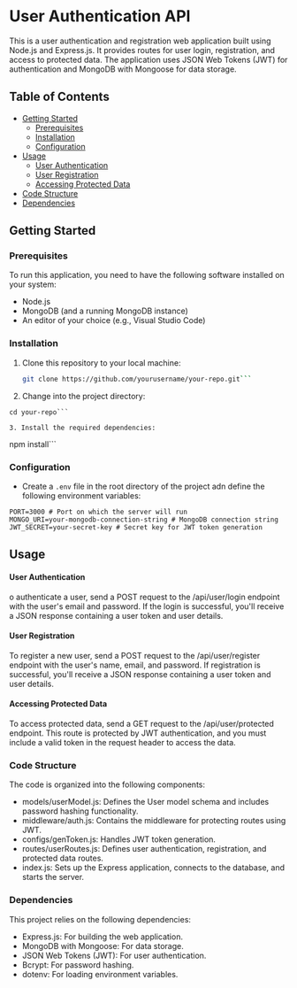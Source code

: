 # User Authentication API

This is a user authentication and registration web application built using Node.js and Express.js. It provides routes for user login, registration, and access to protected data. The application uses JSON Web Tokens (JWT) for authentication and MongoDB with Mongoose for data storage.

## Table of Contents

- [Getting Started](#getting-started)
  - [Prerequisites](#prerequisites)
  - [Installation](#installation)
  - [Configuration](#configuration)
- [Usage](#usage)
  - [User Authentication](#user-authentication)
  - [User Registration](#user-registration)
  - [Accessing Protected Data](#accessing-protected-data)
- [Code Structure](#code-structure)
- [Dependencies](#dependencies)


## Getting Started

### Prerequisites

To run this application, you need to have the following software installed on your system:

- Node.js
- MongoDB (and a running MongoDB instance)
- An editor of your choice (e.g., Visual Studio Code)

### Installation

1. Clone this repository to your local machine:

   ```bash
   git clone https://github.com/yourusername/your-repo.git```

2. Change into the project directory:
```
cd your-repo```

3. Install the required dependencies:
```
npm install```

### Configuration

- Create a `.env` file in the root directory of the project adn define the following environment variables:

```
PORT=3000 # Port on which the server will run
MONGO_URI=your-mongodb-connection-string # MongoDB connection string
JWT_SECRET=your-secret-key # Secret key for JWT token generation 
```

## Usage

#### User Authentication

o authenticate a user, send a POST request to the /api/user/login endpoint with the user's email and password. If the login is successful, you'll receive a JSON response containing a user token and user details.

#### User Registration

To register a new user, send a POST request to the /api/user/register endpoint with the user's name, email, and password. If registration is successful, you'll receive a JSON response containing a user token and user details.

#### Accessing Protected Data

To access protected data, send a GET request to the /api/user/protected endpoint. This route is protected by JWT authentication, and you must include a valid token in the request header to access the data.

### Code Structure

The code is organized into the following components:

- models/userModel.js: Defines the User model schema and includes password hashing functionality.
- middleware/auth.js: Contains the middleware for protecting routes using JWT.
- configs/genToken.js: Handles JWT token generation.
- routes/userRoutes.js: Defines user authentication, registration, and protected data routes.
- index.js: Sets up the Express application, connects to the database, and starts the server.

### Dependencies
This project relies on the following dependencies:

- Express.js: For building the web application.
- MongoDB with Mongoose: For data storage.
- JSON Web Tokens (JWT): For user authentication.
- Bcrypt: For password hashing.
- dotenv: For loading environment variables.

